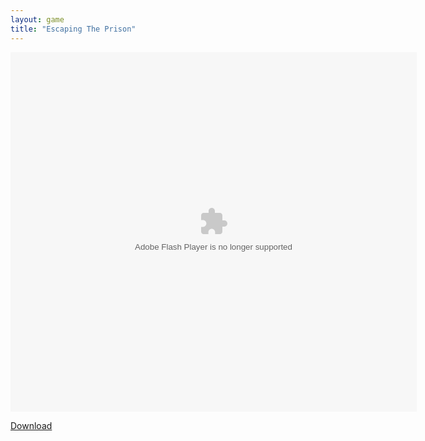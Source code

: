 ```yaml
---
layout: game
title: "Escaping The Prison"
---
```


<object width="100" height="100">
    <embed src="escapeprison.swf" flashvars="" base="" quality="high" allowscriptaccess="always" allowfullscreen="true" bgcolor="" wmode="window" width="650" height="575" type="application/x-shockwave-flash" pluginspage="http://www.macromedia.com/go/getflashplayer">
</object>

<br>

<a href="escapeprison.swf" download class="btn btn-secondary">Download</a>